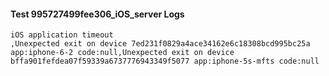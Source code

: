 #### Test 995727499fee306_iOS_server Logs


```
iOS application timeout
,Unexpected exit on device 7ed231f0829a4ace34162e6c18308bcd995bc25a app:iphone-6-2 code:null,Unexpected exit on device bffa901fefdea07f59339a6737776943349f5077 app:iphone-5s-mfts code:null
```
